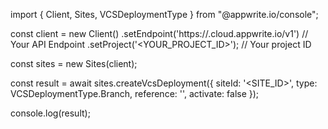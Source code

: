 import { Client, Sites, VCSDeploymentType } from "@appwrite.io/console";

const client = new Client()
    .setEndpoint('https://<REGION>.cloud.appwrite.io/v1') // Your API Endpoint
    .setProject('<YOUR_PROJECT_ID>'); // Your project ID

const sites = new Sites(client);

const result = await sites.createVcsDeployment({
    siteId: '<SITE_ID>',
    type: VCSDeploymentType.Branch,
    reference: '<REFERENCE>',
    activate: false
});

console.log(result);
